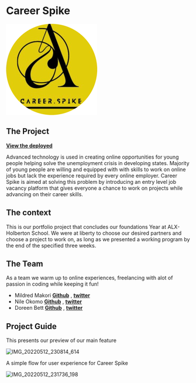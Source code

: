 # Career Spike

![Career Spike Logo](https://github.com/kwamboka1/Career-Spike/blob/main/website/static/assets/img/spike-logo-mod.png)

## The Project 
[**View the deployed**](https://kwamboka1.github.io/Career-Spike/)

Advanced technology is used in creating online opportunities for young people helping solve the unemployment crisis in developing 
states. Majority of young people are willing and equipped with
with skills to work on online jobs but lack the experience required by every online employer. Career Spike is aimed at solving this problem by introducing an entry level job vacancy platform that gives everyone a chance to work on projects while advancing on their career skills.

## The context

This is our portfolio project that concludes our foundations Year at ALX-Holberton School. We were at liberty to choose our desired partners and choose a project to work on, as long as we presented a working program by the end of the specified three weeks.
## The Team
As a team we warm up to online experiences, freelancing with alot of passion in coding while keeping it fun!

  * Mildred Makori **[Github](https://github.com/kwamboka1)** , **[twitter](https://twitter.com/makori_mildred)**
  * Nile Okomo **[Github](https://github.com/beingnile)** , **[twitter](https://twitter.com/beingnile)**
  * Doreen Bett **[Github](https://github.com/doreenbett)** , **[twitter](https://twitter.com/doreenbett)**

## Project Guide

This presents our preview of our main feature

![IMG_20220512_230814_614](https://user-images.githubusercontent.com/88307192/168160063-0f58e7c7-c4cc-46f5-99b0-8d212813894f.JPG)

A simple flow for user experience for Career Spike

![IMG_20220512_231736_198](https://user-images.githubusercontent.com/88307192/168161038-ea8686a9-4b5c-46d0-a076-7ce536c5ea53.JPG)




